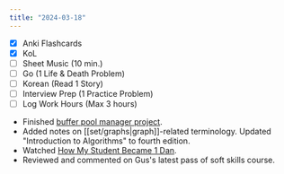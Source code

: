 ```yaml
---
title: "2024-03-18"
---
```


- [x] Anki Flashcards
- [x] KoL
- [ ] Sheet Music (10 min.)
- [ ] Go (1 Life & Death Problem)
- [ ] Korean (Read 1 Story)
- [ ] Interview Prep (1 Practice Problem)
- [ ] Log Work Hours (Max 3 hours)

* Finished [buffer pool manager project](https://15445.courses.cs.cmu.edu/fall2022/project1/).
* Added notes on [[set/graphs|graph]]-related terminology. Updated "Introduction to Algorithms" to fourth edition.
* Watched [How My Student Became 1 Dan](https://www.youtube.com/watch?v=ZvHL_lwfYYI&t=595s).
* Reviewed and commented on Gus's latest pass of soft skills course.
